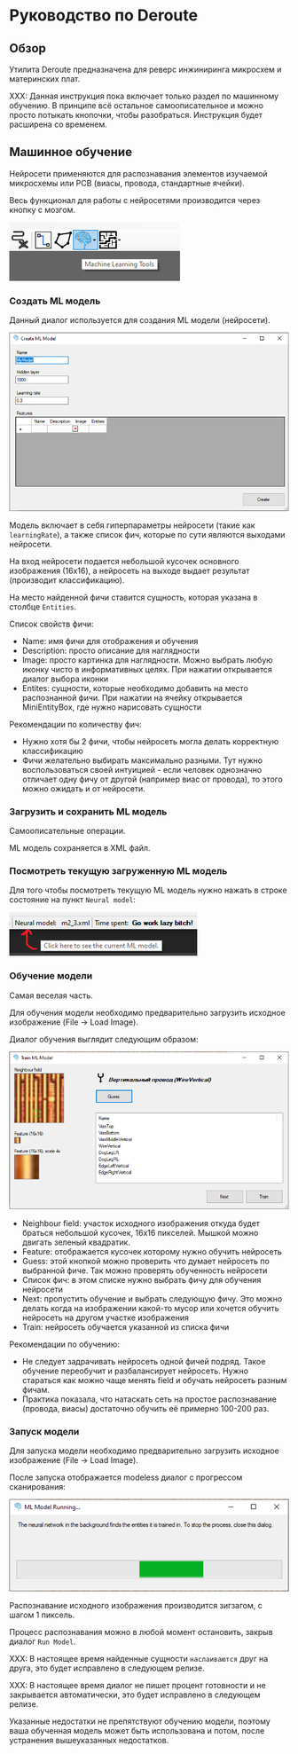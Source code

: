 # Руководство по Deroute

## Обзор

Утилита Deroute предназначена для реверс инжиниринга микросхем и материнских плат.

XXX: Данная инструкция пока включает только раздел по машинному обучению. В принципе всё остальное самоописательное и можно просто потыкать кнопочки, чтобы разобраться.
Инструкция будет расширена со временем.

## Машинное обучение

Нейросети применяются для распознавания элементов изучаемой микросхемы или PCB (виасы, провода, стандартные ячейки).

Весь функционал для работы с нейросетями производится через кнопку с мозгом.

![machine_learning_tools.png](imgstore/machine_learning_tools.png)

### Создать ML модель

Данный диалог используется для создания ML модели (нейросети).

![create_ML_model.png](imgstore/create_ML_model.png)

Модель включает в себя гиперпараметры нейросети (такие как `learningRate`), а также список фич, которые по сути являются выходами нейросети.

На вход нейросети подается небольшой кусочек основного изображения (16x16), а нейросеть на выходе выдает результат (производит классификацию).

На место найденной фичи ставится сущность, которая указана в столбце `Entities`.

Список свойств фичи:
- Name: имя фичи для отображения и обучения
- Description: просто описание для наглядности
- Image: просто картинка для наглядности. Можно выбрать любую иконку чисто в информативных целях. При нажатии открывается диалог выбора иконки
- Entites: сущности, которые необходимо добавить на место распознанной фичи. При нажатии на ячейку открывается MiniEntityBox, где нужно нарисовать сущности

Рекомендации по количеству фич:
- Нужно хотя бы 2 фичи, чтобы нейросеть могла делать корректную классификацию
- Фичи желательно выбирать максимально разными. Тут нужно воспользоваться своей интуицией - если человек однозначно отличает одну фичу от другой (например виас от провода), то этого
можно ожидать и от нейросети.

### Загрузить и сохранить ML модель

Самоописательные операции.

ML модель сохраняется в XML файл.

### Посмотреть текущую загруженную ML модель

Для того чтобы посмотреть текущую ML модель нужно нажать в строке состояние на пункт `Neural model`:

![show_ML_model.png](imgstore/show_ML_model.png)

### Обучение модели

Самая веселая часть.

Для обучения модели необходимо предварительно загрузить исходное изображение (File -> Load Image).

Диалог обучения выглядит следующим образом:

![show_ML_model.png](imgstore/train_ML_model.png)

- Neighbour field: участок исходного изображения откуда будет браться небольшой кусочек, 16x16 пикселей. Мышкой можно двигать зеленый квадратик.
- Feature: отображается кусочек которому нужно обучить нейросеть
- Guess: этой кнопкой можно проверить что думает нейросеть по выбранной фиче. Так можно проверять обученность нейросети
- Список фич: в этом списке нужно выбрать фичу для обучения нейросети
- Next: пропустить обучение и выбрать следующую фичу. Это можно делать когда на изображении какой-то мусор или хочется обучить нейросеть на другом участке изображения
- Train: нейросеть обучается указанной из списка фичи

Рекомендации по обучению:
- Не следует задрачивать нейросеть одной фичей подряд. Такое обучение переобучит и разбалансирует нейросеть. Нужно стараться как можно чаще менять field и обучать нейросеть разным фичам.
- Практика показала, что натаскать сеть на простое распознавание (провода, виасы) достаточно обучить её примерно 100-200 раз.

### Запуск модели

Для запуска модели необходимо предварительно загрузить исходное изображение (File -> Load Image).

После запуска отображается modeless диалог с прогрессом сканирования:

![ML_Running.png](imgstore/ML_Running.png)

Распознавание исходного изображения производится зигзагом, с шагом 1 пиксель.

Процесс распознавания можно в любой момент остановить, закрыв диалог `Run Model`.

XXX: В настоящее время найденные сущности `наслаиваются` друг на друга, это будет исправлено в следующем релизе.

XXX: В настоящее время диалог не пишет процент готовности и не закрывается автоматически, это будет исправлено в следующем релизе.

Указанные недостатки не препятствуют обучению модели, поэтому ваша обученная модель может быть использована и потом, после устранения вышеуказанных недостатков.
